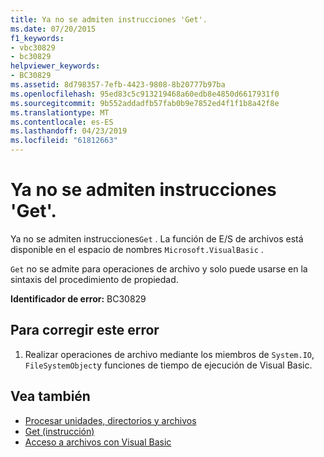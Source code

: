 ```yaml
---
title: Ya no se admiten instrucciones 'Get'.
ms.date: 07/20/2015
f1_keywords:
- vbc30829
- bc30829
helpviewer_keywords:
- BC30829
ms.assetid: 8d798357-7efb-4423-9808-8b20777b97ba
ms.openlocfilehash: 95ed83c5c913219468a60edb8e4850d6617931f0
ms.sourcegitcommit: 9b552addadfb57fab0b9e7852ed4f1f1b8a42f8e
ms.translationtype: MT
ms.contentlocale: es-ES
ms.lasthandoff: 04/23/2019
ms.locfileid: "61812663"
---
```

# <a name="get-statements-are-no-longer-supported"></a>Ya no se admiten instrucciones 'Get'.
Ya no se admiten instrucciones`Get` . La función de E/S de archivos está disponible en el espacio de nombres `Microsoft.VisualBasic` .  
  
 `Get` no se admite para operaciones de archivo y solo puede usarse en la sintaxis del procedimiento de propiedad.  
  
 **Identificador de error:** BC30829  
  
## <a name="to-correct-this-error"></a>Para corregir este error  
  
1. Realizar operaciones de archivo mediante los miembros de `System.IO`, `FileSystemObject`y funciones de tiempo de ejecución de Visual Basic.  
  
## <a name="see-also"></a>Vea también

- [Procesar unidades, directorios y archivos](../../visual-basic/developing-apps/programming/drives-directories-files/processing.md)
- [Get (instrucción)](../../visual-basic/language-reference/statements/get-statement.md)
- [Acceso a archivos con Visual Basic](../../visual-basic/developing-apps/programming/drives-directories-files/file-access.md)
